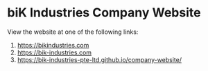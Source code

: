 # biK Industries Company Website
View the website at one of the following links:
1) https://bikindustries.com
2) https://bik-industries.com
3) https://bik-industries-pte-ltd.github.io/company-website/
